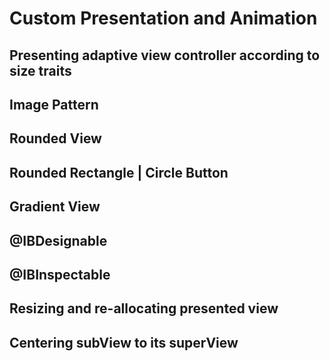 # Custom Presentation and Animation

## Presenting adaptive view controller according to size traits

## Image Pattern

## Rounded View

## Rounded Rectangle | Circle Button

## Gradient View

## @IBDesignable

## @IBInspectable

## Resizing and re-allocating presented view

## Centering subView to its superView
